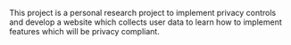 This project is a personal research project to implement privacy controls and develop a website which collects user data to learn how to implement features which will be privacy compliant. 
